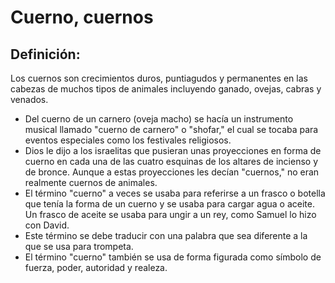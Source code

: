 # Cuerno, cuernos

## Definición: 

Los cuernos son crecimientos duros, puntiagudos y permanentes en las cabezas de muchos tipos de animales incluyendo ganado, ovejas, cabras y venados.

* Del cuerno de un carnero (oveja macho) se hacía un instrumento musical llamado "cuerno de carnero" o "shofar," el cual se tocaba para eventos especiales como los festivales religiosos.
* Dios le dijo a los israelitas que pusieran unas proyecciones en forma de cuerno en cada una de las cuatro esquinas de los altares de incienso y de bronce. Aunque a estas proyecciones les decían "cuernos," no eran realmente cuernos de animales.
* El término "cuerno" a veces se usaba para referirse a un frasco o botella que tenía la forma de un cuerno y se usaba para cargar agua o aceite.  Un frasco de aceite se usaba para ungir a un rey, como Samuel lo hizo con David.
* Este término se debe traducir con una palabra que sea diferente a la que se usa para trompeta.
* El término "cuerno" también se usa de forma figurada como símbolo de fuerza, poder, autoridad y realeza.

